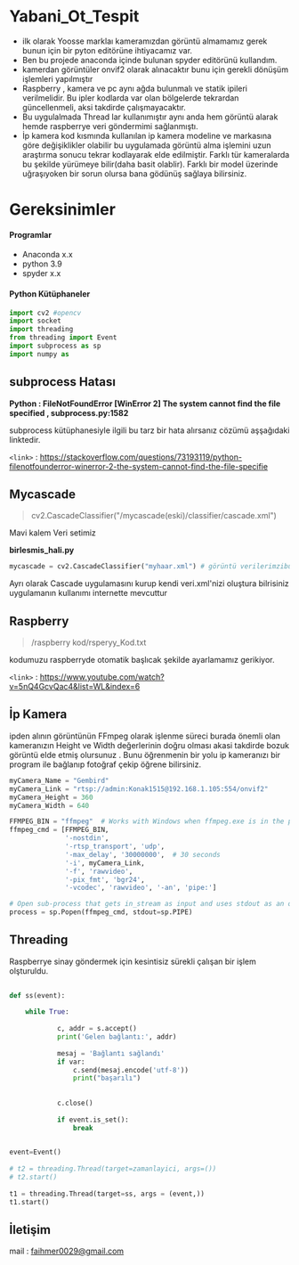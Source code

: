 # Yabani_Ot_Tespit

-  ilk olarak Yoosse marklaı kameramızdan görüntü almamamız gerek bunun için bir pyton editörüne ihtiyacamız var.
-  Ben bu projede anaconda içinde bulunan spyder editörünü kullandım.
- kamerdan görüntüler onvif2 olarak alınacaktır bunu için gerekli dönüşüm işlemleri yapılmıştır
- Raspberry , kamera ve pc aynı ağda bulunmalı ve statik ipileri verilmelidir. Bu ipler kodlarda var olan  bölgelerde tekrardan güncellenmeli, aksi takdirde çalışmayacaktır.
- Bu uygulalmada Thread lar kullanımıştır aynı anda hem görüntü alarak hemde raspberrye veri göndermimi sağlanmıştı.
- İp kamera kod kısmında kullanılan ip kamera modeline ve markasına göre değişiklikler olabilir bu uygulamada görüntü alma işlemini uzun araştırma sonucu tekrar kodlayarak elde edilmiştir. Farklı tür kameralarda bu şekilde yürümeye bilir(daha basit olablir). Farklı bir model üzerinde uğraşıyoken bir sorun olursa bana gödünüş sağlaya bilirsiniz.


# Gereksinimler
####  Programlar
- Anaconda x.x
-  python 3.9
- spyder x.x

#### Python Kütüphaneler
```python
import cv2 #opencv
import socket
import threading
from threading import Event
import subprocess as sp
import numpy as 

```


## subprocess Hatası
**Python : FileNotFoundError [WinError 2] The system cannot find the file specified , subprocess.py:1582**

subprocess kütüphanesiyle ilgili  bu tarz bir hata alırsanız cözümü aşşağıdaki linktedir. 

`<link>` : <https://stackoverflow.com/questions/73193119/python-filenotfounderror-winerror-2-the-system-cannot-find-the-file-specifie>


## Mycascade

>  cv2.CascadeClassifier("/mycascade(eski)/classifier/cascade.xml")

Mavi kalem Veri setimiz

**birlesmis_hali.py**

```python
mycascade = cv2.CascadeClassifier("myhaar.xml") # görüntü verilerimzibu kısımda
```

Ayrı olarak Cascade uygulamasını kurup kendi veri.xml'nizi oluştura bilrisiniz uygulamanın kullanımı internette mevcuttur


## Raspberry

> /raspberry kod/rsperyy_Kod.txt

kodumuzu raspberryde otomatik başlıcak şekilde ayarlamamız gerikiyor.

`<link>` : <https://www.youtube.com/watch?v=5nQ4GcvQac4&list=WL&index=6>

## İp Kamera

ipden alının görüntünün FFmpeg olarak işlenme süreci burada önemli olan kameranızın Height ve Width değerlerinin doğru olması akasi takdirde bozuk görüntü elde etmiş olursunuz .
Bunu öğrenmenin bir yolu ip kameranızı bir program ile bağlanıp fotoğraf çekip öğrene bilirsiniz.

```python
myCamera_Name = "Gembird"
myCamera_Link = "rtsp://admin:Konak1515@192.168.1.105:554/onvif2"
myCamera_Height = 360
myCamera_Width = 640

FFMPEG_BIN = "ffmpeg"  # Works with Windows when ffmpeg.exe is in the path.
ffmpeg_cmd = [FFMPEG_BIN,
              '-nostdin',
              '-rtsp_transport', 'udp',
              '-max_delay', '30000000',  # 30 seconds
              '-i', myCamera_Link,
              '-f', 'rawvideo',
              '-pix_fmt', 'bgr24',
              '-vcodec', 'rawvideo', '-an', 'pipe:']

# Open sub-process that gets in_stream as input and uses stdout as an output PIPE.
process = sp.Popen(ffmpeg_cmd, stdout=sp.PIPE)
```

## Threading

Raspberrye sinay göndermek için kesintisiz sürekli çalışan bir işlem olşturuldu.

```python
    
def ss(event):
    
    while True:
        
            c, addr = s.accept()
            print('Gelen bağlantı:', addr) 
    
            mesaj = 'Bağlantı sağlandı'
            if var:
                c.send(mesaj.encode('utf-8'))
                print("başarılı")
                
                
            c.close()
            
            if event.is_set():
                break
            

event=Event() 
               
# t2 = threading.Thread(target=zamanlayici, args=()) 
# t2.start()          
    
t1 = threading.Thread(target=ss, args = (event,))  
t1.start()
```

## İletişim

mail : faihmer0029@gmail.com

